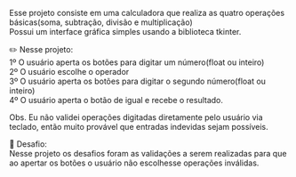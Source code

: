 Esse projeto consiste em uma calculadora que realiza as quatro operações básicas(soma, subtração, divisão e multiplicação)  
Possui um interface gráfica simples usando a biblioteca tkinter.  
  
✏️ Nesse projeto:  
1º O usuário aperta os botões para digitar um número(float ou inteiro)    
2º O usuário escolhe o operador  
3º O usuário aperta os botões para digitar o segundo número(float ou inteiro)  
4º O usuário aperta o botão de igual e recebe o resultado.  
  
Obs. Eu não validei operações digitadas diretamente pelo usuário via teclado, então muito provável que entradas indevidas sejam possíveis.    
  
📔 Desafio:  
Nesse projeto os desafios foram as validações a serem realizadas para que ao apertar os botões o usuário não escolhesse operações inválidas.  



